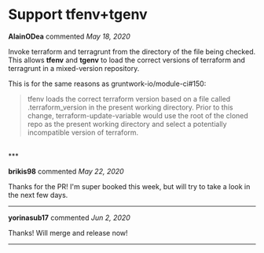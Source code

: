 # Support tfenv+tgenv

**AlainODea** commented *May 18, 2020*

Invoke terraform and terragrunt from the directory of the file being checked. This allows **tfenv** and **tgenv** to load the correct versions of terraform and terragrunt in a mixed-version repository.

This is for the same reasons as gruntwork-io/module-ci#150:
> tfenv loads the correct terraform version based on a file called .terraform_version in the present working directory. Prior to this change, terraform-update-variable would use the root of the cloned repo as the present working directory and select a potentially incompatible version of terraform.
<br />
***


**brikis98** commented *May 22, 2020*

Thanks for the PR! I'm super booked this week, but will try to take a look in the next few days.
***

**yorinasub17** commented *Jun 2, 2020*

Thanks! Will merge and release now!
***

